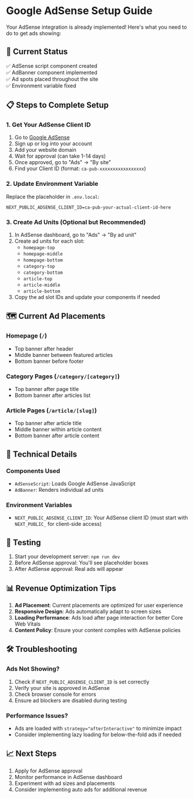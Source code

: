 # Google AdSense Setup Guide

Your AdSense integration is already implemented! Here's what you need to do to get ads showing:

## 🎯 Current Status
✅ AdSense script component created  
✅ AdBanner component implemented  
✅ Ad spots placed throughout the site  
✅ Environment variable fixed  

## 📋 Steps to Complete Setup

### 1. Get Your AdSense Client ID
1. Go to [Google AdSense](https://www.google.com/adsense/)
2. Sign up or log into your account
3. Add your website domain
4. Wait for approval (can take 1-14 days)
5. Once approved, go to "Ads" → "By site" 
6. Find your Client ID (format: `ca-pub-xxxxxxxxxxxxxxxxx`)

### 2. Update Environment Variable
Replace the placeholder in `.env.local`:
```
NEXT_PUBLIC_ADSENSE_CLIENT_ID=ca-pub-your-actual-client-id-here
```

### 3. Create Ad Units (Optional but Recommended)
1. In AdSense dashboard, go to "Ads" → "By ad unit"
2. Create ad units for each slot:
   - `homepage-top`
   - `homepage-middle` 
   - `homepage-bottom`
   - `category-top`
   - `category-bottom`
   - `article-top`
   - `article-middle`
   - `article-bottom`
3. Copy the ad slot IDs and update your components if needed

## 🗺️ Current Ad Placements

### Homepage (`/`)
- Top banner after header
- Middle banner between featured articles
- Bottom banner before footer

### Category Pages (`/category/[category]`)
- Top banner after page title
- Bottom banner after articles list

### Article Pages (`/article/[slug]`)
- Top banner after article title
- Middle banner within article content
- Bottom banner after article content

## 🔧 Technical Details

### Components Used
- `AdSenseScript`: Loads Google AdSense JavaScript
- `AdBanner`: Renders individual ad units

### Environment Variables
- `NEXT_PUBLIC_ADSENSE_CLIENT_ID`: Your AdSense client ID (must start with `NEXT_PUBLIC_` for client-side access)

## 🚀 Testing
1. Start your development server: `npm run dev`
2. Before AdSense approval: You'll see placeholder boxes
3. After AdSense approval: Real ads will appear

## 📊 Revenue Optimization Tips
1. **Ad Placement**: Current placements are optimized for user experience
2. **Responsive Design**: Ads automatically adapt to screen sizes
3. **Loading Performance**: Ads load after page interaction for better Core Web Vitals
4. **Content Policy**: Ensure your content complies with AdSense policies

## 🛠️ Troubleshooting

### Ads Not Showing?
1. Check if `NEXT_PUBLIC_ADSENSE_CLIENT_ID` is set correctly
2. Verify your site is approved in AdSense
3. Check browser console for errors
4. Ensure ad blockers are disabled during testing

### Performance Issues?
- Ads are loaded with `strategy="afterInteractive"` to minimize impact
- Consider implementing lazy loading for below-the-fold ads if needed

## 📈 Next Steps
1. Apply for AdSense approval
2. Monitor performance in AdSense dashboard
3. Experiment with ad sizes and placements
4. Consider implementing auto ads for additional revenue